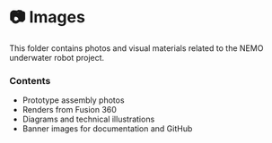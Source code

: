 # 📷 Images

This folder contains photos and visual materials related to the NEMO underwater robot project.

### Contents
- Prototype assembly photos
- Renders from Fusion 360
- Diagrams and technical illustrations
- Banner images for documentation and GitHub
